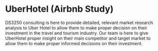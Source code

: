 # UberHotel (Airbnb Study)
DS3250 consulting is here to provide detailed, relevant market research analysis to Uber Hotel to allow them to make proper decision on their investment in the travel and tourism industry. Our team is here to give UberHotel proper insight on their main competitor and target market to allow them to make proper informed decisions on their investment.
